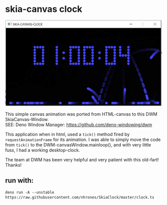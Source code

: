#  skia-canvas clock
![clock](./skia-clock.png)
    
This simple canvas animation was ported from HTML-canvas to this DWM SkiaCanvas-Window.    
SEE:  Deno Window Manager:  https://github.com/deno-windowing/dwm    

This application when in html, used a `tick()` method fired by `requestAnimationFrame` for its animation. I was able to simply move the code from `tick()` to the DWM-canvasWindow.mainloop(), and with very little fuss, I had a working desktop-clock.

The team at DWM has been very helpful and very patient with this old-fart! Thanks!

 
## run with:
```    
deno run -A --unstable https://raw.githubusercontent.com/nhrones/SkiaClock/master/clock.ts
```